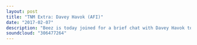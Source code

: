 ```yaml
---
layout: post
title: "TNM Extra: Davey Havok (AFI)"
date: "2017-02-07"
description: "Beez is today joined for a brief chat with Davey Havok to discuss AFI's new self-titled album (aka The Blood Album), the band maintaining their creativity after over 25 years as a band, how his emotions lead his music and some brief chat on his new Dreamcar project with three quarters of No Doubt."
soundcloud: "306477264"
---
```

